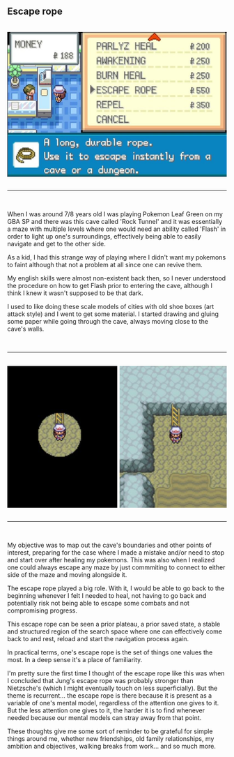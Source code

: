 ## Escape rope

<br>

<div style="display: flex ; justify-content: space-between;">
  <img src="../../figures/pieces/escape_rope1.png"  width="700"/>
</div>

<br>

---

<br>

When I was around 7/8 years old I was playing Pokemon Leaf Green on my GBA SP and there was this cave called 'Rock Tunnel' and it was essentially a maze with multiple levels where one would need an ability called 'Flash' in order to light up one's surroundings, effectively being able to easily navigate and get to the other side. 

As a kid, I had this strange way of playing where I didn't want my pokemons to faint although that not a problem at all since one can revive them.

My english skills were almost non-existent back then, so I never understood the procedure on how to get Flash prior to entering the cave, although I think I knew it wasn't supposed to be that dark.

I used to like doing these scale models of cities with old shoe boxes (art attack style) and I went to get some material. I started drawing and gluing some paper while going through the cave, always moving close to the cave's walls. 


<br>

---

<br>

<div style="display: flex; justify-content: space-between;">
  <img src="../../figures/pieces/flash2.jpg" width="700"/>
</div>


<br>

---

<br>

My objective was to map out the cave's boundaries and other points of interest, preparing for the case where I made a mistake and/or need to stop and start over after healing my pokemons. This was also when I realized one could always escape any maze by just commmiting to connect to either side of the maze and moving alongside it. 

The escape rope played a big role. With it, I would be able to go back to the beginning whenever I felt I needed to heal, not having to go back and potentially risk not being able to escape some combats and not compromising progress.

This escape rope can be seen a prior plateau, a prior saved state, a stable and structured region of the search space where one can effectively come back to and rest, reload and start the navigation process again.

In practical terms, one's escape rope is the set of things one values the most. In a deep sense it's a place of familiarity. 

I'm pretty sure the first time I thought of the escape rope like this was when I concluded that Jung's escape rope was probably stronger than Nietzsche's (which I might eventually touch on less superficially). But the theme is recurrent... the escape rope is there because it is present as a variable of one's mental model, regardless of the attention one gives to it. But the less attention one gives to it, the harder it is to find whenever needed because our mental models can stray away from that point.

These thoughts give me some sort of reminder to be grateful for simple things around me, whether new friendships, old family relationships, my ambition and objectives, walking breaks from work... and so much more.



